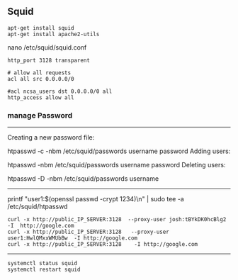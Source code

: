 ## Squid
```
apt-get install squid 
apt-get install apache2-utils
```

nano /etc/squid/squid.conf
```
http_port 3128 transparent

# allow all requests
acl all src 0.0.0.0/0

#acl ncsa_users dst 0.0.0.0/0 all
http_access allow all
```

### manage Password 
---

Creating a new password file:

htpasswd -c -nbm /etc/squid/passwords username password
Adding users:

htpasswd -nbm /etc/squid/passwords username password
Deleting users:

htpasswd -D -nbm /etc/squid/passwords username

___________________________________________

printf "user1:$(openssl passwd -crypt 1234)\n" | sudo tee -a /etc/squid/htpasswd



```
curl -x http://public_IP_SERVER:3128  --proxy-user josh:tBYkDK0hcBlg2   -I  http://google.com 
curl -x http://public_IP_SERVER:3128   --proxy-user user1:HwlQMxxWMUbBw  -I http://google.com
curl -x http://public_IP_SERVER:3128    -I http://google.com
```
---

```
systemctl status squid
systemctl restart squid
```
